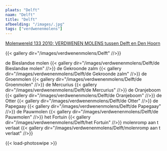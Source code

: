 ```yaml
---
plaats: "Delft"
naam: "Delft"
title: "Delft"
afbeelding: "/images/.jpg"
tags: ["verdwenenmolens"]
---
```


[Molenwereld 133 2010: VERDWENEN MOLENS tussen Delft en Den Hoorn](https://www.molenwereld.com/wp-content/uploads/2016/11/Nr.-133-januari-2010.pdf)

{{< gallery dir="/images/verdwenenmolens/Delft" //>}}

de Bieslandse molen
{{< gallery dir="/images/verdwenenmolens/Delft/de Bieslandse molen" //>}}
de Gekroonde zalm
{{< gallery dir="/images/verdwenenmolens/Delft/de Gekroonde zalm" //>}}
de Groenmolen
{{< gallery dir="/images/verdwenenmolens/Delft/de Groenmolen" //>}}
de Mercurius
{{< gallery dir="/images/verdwenenmolens/Delft/de Mercurius" //>}}
de Oranjeboom
{{< gallery dir="/images/verdwenenmolens/Delft/de Oranjeboom" //>}}
de Otter
{{< gallery dir="/images/verdwenenmolens/Delft/de Otter" //>}}
de Papegaay
{{< gallery dir="/images/verdwenenmolens/Delft/de Papegaay" //>}}
de Pauwmolen
{{< gallery dir="/images/verdwenenmolens/Delft/de Pauwmolen" //>}}
het Fortuin
{{< gallery dir="/images/verdwenenmolens/Delft/het Fortuin" //>}}
molenromp aan t verlaat
{{< gallery dir="/images/verdwenenmolens/Delft/molenromp aan t verlaat" //>}}

{{< load-photoswipe >}}